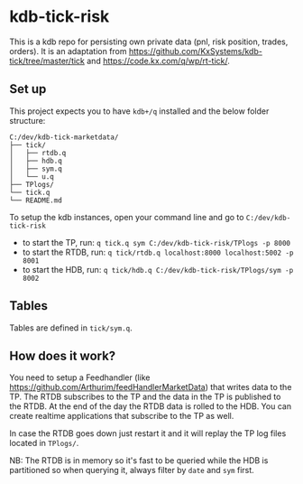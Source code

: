 # kdb-tick-risk

This is a kdb repo for persisting own private data (pnl, risk position, trades, orders).
It is an adaptation from https://github.com/KxSystems/kdb-tick/tree/master/tick and https://code.kx.com/q/wp/rt-tick/.

## Set up

This project expects you to have `kdb+/q` installed and the below folder structure:

```
C:/dev/kdb-tick-marketdata/
├── tick/
│   ├── rtdb.q
│   ├── hdb.q
│   ├── sym.q
│   └── u.q
├── TPlogs/
└── tick.q
└── README.md
```

To setup the kdb instances, open your command line and go to `C:/dev/kdb-tick-risk`
- to start the TP, run: `q tick.q sym C:/dev/kdb-tick-risk/TPlogs -p 8000`
- to start the RTDB, run: `q tick/rtdb.q localhost:8000 localhost:5002 -p 8001`
- to start the HDB, run: `q tick/hdb.q C:/dev/kdb-tick-risk/TPlogs/sym -p 8002`

## Tables
Tables are defined in `tick/sym.q`.

## How does it work?
You need to setup a Feedhandler (like https://github.com/Arthurim/feedHandlerMarketData) that writes data to the TP. The RTDB subscribes to the TP and the data in the TP is published to the RTDB.
At the end of the day the RTDB data is rolled to the HDB. You can create realtime applications that subscribe to the TP as well. 

In case the RTDB goes down just restart it and it will replay the TP log files located in `TPlogs/`.


NB: The RTDB is in memory so it's fast to be queried while the HDB is partitioned so when querying it, always filter by `date` and `sym` first.
